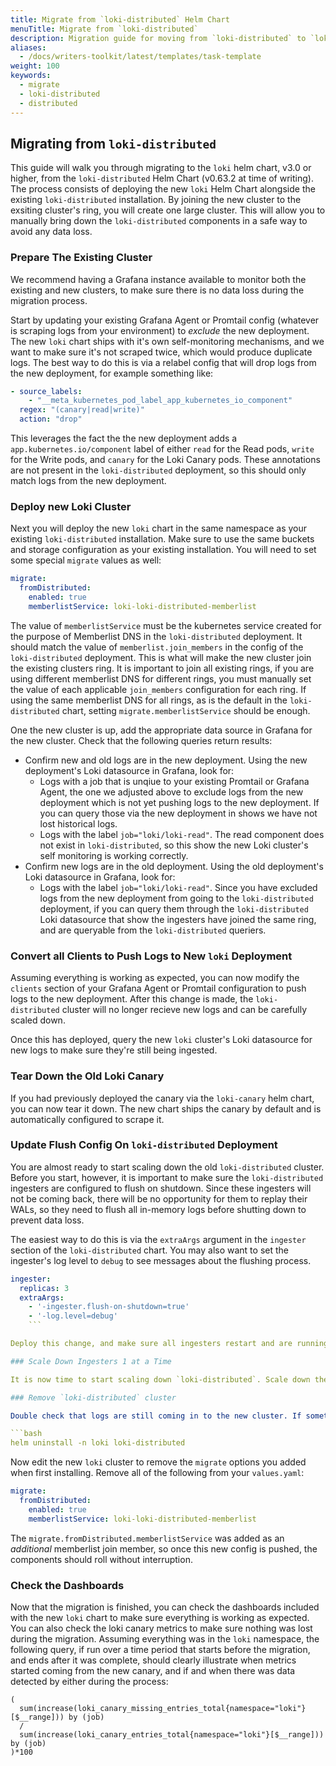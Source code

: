 ```yaml
---
title: Migrate from `loki-distributed` Helm Chart
menuTitle: Migrate from `loki-distributed`
description: Migration guide for moving from `loki-distributed` to `loki`
aliases:
  - /docs/writers-toolkit/latest/templates/task-template
weight: 100
keywords:
  - migrate
  - loki-distributed
  - distributed
---
```


## Migrating from `loki-distributed`

This guide will walk you through migrating to the `loki` helm chart, v3.0 or higher, from the `loki-distributed` Helm Chart (v0.63.2 at time of writing). The process consists of deploying the new `loki` Helm Chart alongside the existing `loki-distributed` installation. By joining the new cluster to the exsiting cluster's ring, you will create one large cluster. This will allow you to manually bring down the `loki-distributed` components in a safe way to avoid any data loss.

### Prepare The Existing Cluster

We recommend having a Grafana instance available to monitor both the existing and new clusters, to make sure there is no data loss during the migration process.

Start by updating your existing Grafana Agent or Promtail config (whatever is scraping logs from your environment) to _exclude_ the new deployment. The new `loki` chart ships with it's own self-monitoring mechanisms, and we want to make sure it's not scraped twice, which would produce duplicate logs. The best way to do this is via a relabel config that will drop logs from the new deployment, for example something like:

```yaml
- source_labels:
    - "__meta_kubernetes_pod_label_app_kubernetes_io_component"
  regex: "(canary|read|write)"
  action: "drop"
```

This leverages the fact the the new deployment adds a `app.kubernetes.io/component` label of either `read` for the Read pods, `write` for the Write pods, and `canary` for the Loki Canary pods. These annotations are not present in the `loki-distributed` deployment, so this should only match logs from the new deployment.

### Deploy new Loki Cluster

Next you will deploy the new `loki` chart in the same namespace as your existing `loki-distributed` installation. Make sure to use the same buckets and storage configuration as your existing installation. You will need to set some special `migrate` values as well:

```yaml
migrate:
  fromDistributed:
    enabled: true
    memberlistService: loki-loki-distributed-memberlist
```

The value of `memberlistService` must be the kubernetes service created for the purpose of Memberlist DNS in the `loki-distributed` deployment. It should match the value of `memberlist.join_members` in the config of the `loki-distributed` deployment. This is what will make the new cluster join the existing clusters ring. It is important to join all existing rings, if you are using different memberlist DNS for different rings, you must manually set the value of each applicable `join_members` configuration for each ring. If using the same memberlist DNS for all rings, as is the default in the `loki-distributed` chart, setting `migrate.memberlistService` should be enough.

One the new cluster is up, add the appropriate data source in Grafana for the new cluster. Check that the following queries return results:

* Confirm new and old logs are in the new deployment. Using the new deployment's Loki datasource in Grafana, look for:
  * Logs with a job that is unqiue to your existing Promtail or Grafana Agent, the one we adjusted above to exclude logs from the new deployment which is not yet pushing logs to the new deployment. If you can query those via the new deployment in shows we have not lost historical logs.
  * Logs with the label `job="loki/loki-read"`. The read component does not exist in `loki-distributed`, so this show the new Loki cluster's self monitoring is working correctly.
* Confirm new logs are in the old deployment. Using the old deployment's Loki datasource in Grafana, look for:
  * Logs with the label `job="loki/loki-read"`. Since you have excluded logs from the new deployment from going to the `loki-distributed` deployment, if you can query them through the `loki-distributed` Loki datasource that show the ingesters have joined the same ring, and are queryable from the `loki-distributed` queriers.

### Convert all Clients to Push Logs to New `loki` Deployment

Assuming everything is working as expected, you can now modify the `clients` section of your Grafana Agent or Promtail configuration to push logs to the new deployment. After this change is made, the `loki-distributed` cluster will no longer recieve new logs and can be carefully scaled down.

Once this has deployed, query the new `loki` cluster's Loki datasource for new logs to make sure they're still being ingested.

### Tear Down the Old Loki Canary

If you had previously deployed the canary via the `loki-canary` helm chart, you can now tear it down. The new chart ships the canary by default and is automatically configured to scrape it.

### Update Flush Config On `loki-distributed` Deployment

You are almost ready to start scaling down the old `loki-distributed` cluster. Before you start, however, it is important to make sure the `loki-distributed` ingesters are configured to flush on shutdown. Since these ingesters will not be coming back, there will be no opportunity for them to replay their WALs, so they need to flush all in-memory logs before shutting down to prevent data loss. 

The easiest way to do this is via the `extraArgs` argument in the `ingester` section of the `loki-distributed` chart. You may also want to set the ingester's log level to `debug` to see messages about the flushing process.

```yaml
ingester:
  replicas: 3
  extraArgs:
    - '-ingester.flush-on-shutdown=true' 
    - '-log.level=debug'
    ```

Deploy this change, and make sure all ingesters restart and are running the latest configuration.

### Scale Down Ingesters 1 at a Time

It is now time to start scaling down `loki-distributed`. Scale down the ingester StatefulSet or Deployment (depending on how your `loki-distributed` chart is deployed) 1 replica at a time. If `debug` logs were enabled, you can monitor the logs of each ingester as it's terminating to make sure the flushing process was successful. Once the ingester pod is fully terminated, continue decrementing by another 1 replica. Continue until there are 0 instances of the ingester running.

### Remove `loki-distributed` cluster

Double check that logs are still coming in to the new cluster. If something is wrong, it will be much easier to quickly scale back up `loki-distributed` ingesters before tearing down the whole cluster so you can investigate. If everything looks good, you can tear down `loki-distributed` using `helm uninstall`. For example:

```bash
helm uninstall -n loki loki-distributed
```

Now edit the new `loki` cluster to remove the `migrate` options you added when first installing. Remove all of the following from your `values.yaml`:

```yaml
migrate:
  fromDistributed:
    enabled: true
    memberlistService: loki-loki-distributed-memberlist
```

The `migrate.fromDistributed.memberlistService` was added as an _additional_ memberlist join member, so once this new config is pushed, the components should roll without interruption.


### Check the Dashboards

Now that the migration is finished, you can check the dashboards included with the new `loki` chart to make sure everything is working as expected. You can also check the loki canary metrics to make sure nothing was lost during the migration. Assuming everything was in the `loki` namespace, the following query, if run over a time period that starts before the migration, and ends after it was complete, should clearly illustrate when metrics started coming from the new canary, and if and when there was data detected by either during the process:

```logql
(
  sum(increase(loki_canary_missing_entries_total{namespace="loki"}[$__range])) by (job) 
  / 
  sum(increase(loki_canary_entries_total{namespace="loki"}[$__range])) by (job)
)*100
```
